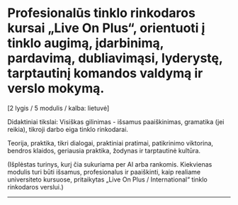 # Profesionalūs tinklo rinkodaros kursai „Live On Plus“, orientuoti į tinklo augimą, įdarbinimą, pardavimą, dubliavimąsi, lyderystę, tarptautinį komandos valdymą ir verslo mokymą.


[2 lygis / 5 modulis / kalba: lietuvė]

Didaktiniai tikslai: Visiškas gilinimas - išsamus paaiškinimas, gramatika (jei reikia), tikroji darbo eiga tinklo rinkodarai.

Teorija, praktika, tikri dialogai, praktiniai pratimai, patikrinimo viktorina, bendros klaidos, geriausia praktika, žodynas ir tarptautinė kultūra.


(Išplėstas turinys, kurį čia sukuriama per AI arba rankomis. Kiekvienas modulis turi būti išsamus, profesionalus ir paaiškinti, kaip realiame universiteto kursuose, pritaikytas „Live On Plus / International“ tinklo rinkodaros verslui.)

---